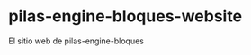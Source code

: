 # pilas-engine-bloques-website
El sitio web de pilas-engine-bloques






































































